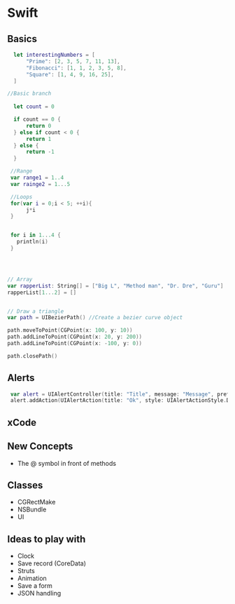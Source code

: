 # Swift

## Basics

```Swift
  let interestingNumbers = [
      "Prime": [2, 3, 5, 7, 11, 13],
      "Fibonacci": [1, 1, 2, 3, 5, 8],
      "Square": [1, 4, 9, 16, 25],
  ]

//Basic branch
  
  let count = 0

  if count == 0 {
      return 0
  } else if count < 0 {
      return 1
  } else {
      return -1
  }

 //Range
 var range1 = 1..4
 var rainge2 = 1...5

 //Loops
 for(var i = 0;i < 5; ++i){
      j*i
 }


 for i in 1...4 {
   println(i)
 }




// Array
var rapperList: String[] = ["Big L", "Method man", "Dr. Dre", "Guru"]
rapperList[1...2] = []


// Draw a triangle
var path = UIBezierPath() //Create a bezier curve object

path.moveToPoint(CGPoint(x: 100, y: 10))
path.addLineToPoint(CGPoint(x: 20, y: 200))
path.addLineToPoint(CGPoint(x: -100, y: 0))

path.closePath()


```


## Alerts
```Swift
 var alert = UIAlertController(title: "Title", message: "Message", preferredStyle: UIAlertControllerStyle.Alert)
 alert.addAction(UIAlertAction(title: "Ok", style: UIAlertActionStyle.Default, handler: nil))


```

## xCode

## New Concepts
  * The @ symbol in front of methods




## Classes
  * CGRectMake
  * NSBundle
  * UI


## Ideas to play with
* Clock
* Save record (CoreData)
* Struts
* Animation
* Save a form
* JSON handling



